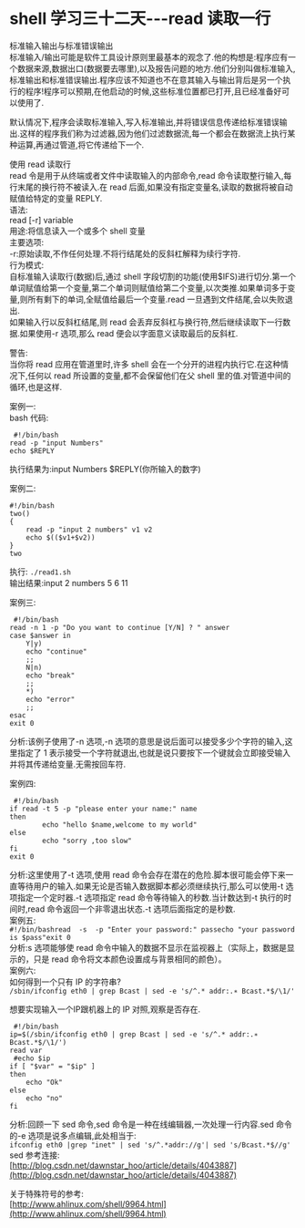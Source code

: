 # shell 学习三十二天---read 读取一行

标准输入输出与标准错误输出  
标准输入/输出可能是软件工具设计原则里最基本的观念了.他的构想是:程序应有一个数据来源,数据出口(数据要去哪里),以及报告问题的地方.他们分别叫做标准输入,标准输出和标准错误输出.程序应该不知道也不在意其输入与输出背后是另一个执行的程序!程序可以预期,在他启动的时候,这些标准位置都已打开,且已经准备好可以使用了.  
 
默认情况下,程序会读取标准输入,写入标准输出,并将错误信息传递给标准错误输出.这样的程序我们称为过滤器,因为他们过滤数据流,每一个都会在数据流上执行某种运算,再通过管道,将它传递给下一个.
 
使用 read 读取行  
read 令是用于从终端或者文件中读取输入的内部命令,read 命令读取整行输入,每行末尾的换行符不被读入.在 read 后面,如果没有指定变量名,读取的数据将被自动赋值给特定的变量 REPLY.  
语法:  
read [-r] variable  
用途:将信息读入一个或多个 shell 变量  
主要选项:  
-r:原始读取,不作任何处理.不将行结尾处的反斜杠解释为续行字符.  
行为模式:  
自标准输入读取行(数据)后,通过 shell 字段切割的功能(使用$IFS)进行切分.第一个单词赋值给第一个变量,第二个单词则赋值给第二个变量,以次类推.如果单词多于变量,则所有剩下的单词,全赋值给最后一个变量.read 一旦遇到文件结尾,会以失败退出.  
如果输入行以反斜杠结尾,则 read 会丢弃反斜杠与换行符,然后继续读取下一行数据.如果使用-r 选项,那么 read 便会以字面意义读取最后的反斜杠.
 
警告:  
当你将 read 应用在管道里时,许多 shell 会在一个分开的进程内执行它.在这种情况下,任何以 read 所设置的变量,都不会保留他们在父 shell 里的值.对管道中间的循环,也是这样.
 
案例一:  
bash 代码:

```
 #!/bin/bash  
read -p "input Numbers"  
echo $REPLY  
```

执行结果为:input Numbers $REPLY(你所输入的数字)  
 
案例二:  

```
#!/bin/bash  
two()  
{  
    read -p "input 2 numbers" v1 v2  
    echo $(($v1+$v2))  
}  
two  
```
 
执行: ```./read1.sh ```  
输出结果:input 2 numbers  5 6
11  
 
案例三:  

```  
 #!/bin/bash  
read -n 1 -p "Do you want to continue [Y/N] ? " answer  
case $answer in  
    Y|y)  
    echo "continue"  
    ;;  
    N|n)  
    echo "break"  
    ;;  
    *)  
    echo "error"  
    ;;  
esac  
exit 0  
```

分析:该例子使用了-n 选项,-n 选项的意思是说后面可以接受多少个字符的输入,这里指定了 1 表示接受一个字符就退出,也就是说只要按下一个键就会立即接受输入并将其传递给变量.无需按回车符.  
 
案例四:  

```
 #!/bin/bash  
if read -t 5 -p "please enter your name:" name  
then   
        echo "hello $name,welcome to my world"  
else  
        echo "sorry ,too slow"  
fi  
exit 0  
``` 

分析:这里使用了-t 选项,使用 read 命令会存在潜在的危险.脚本很可能会停下来一直等待用户的输入.如果无论是否输入数据脚本都必须继续执行,那么可以使用-t 选项指定一个定时器.-t 选项指定 read 命令等待输入的秒数.当计数达到-t 执行的时间时,read 命令返回一个非零退出状态.-t 选项后面指定的是秒数.  
案例五:  
```#!/bin/bashread  -s  -p "Enter your password:" passecho "your password is $pass"exit 0 ```  
分析:s 选项能够使 read 命令中输入的数据不显示在监视器上（实际上，数据是显示的，只是 read 命令将文本颜色设置成与背景相同的颜色）。  
案例六:  
如何得到一个只有 IP 的字符串?  
```/sbin/ifconfig eth0 | grep Bcast | sed -e 's/^.* addr:.∗ Bcast.*$/\1/'```
 
想要实现输入一个IP跟机器上的 IP 对照,观察是否存在.  

```
 #!/bin/bash  
ip=$(/sbin/ifconfig eth0 | grep Bcast | sed -e 's/^.* addr:.∗ Bcast.*$/\1/')  
read var  
 #echo $ip  
if [ "$var" = "$ip" ]  
then  
    echo "Ok"  
else  
    echo "no"  
fi  
```

分析:回顾一下 sed 命令,sed 命令是一种在线编辑器,一次处理一行内容.sed 命令的-e 选项是说多点编辑,此处相当于:  
```ifconfig eth0 |grep "inet" | sed 's/^.*addr://g'| sed 's/Bcast.*$//g'```  
sed 参考连接:  
[http://blog.csdn.net/dawnstar_hoo/article/details/4043887](http://blog.csdn.net/dawnstar_hoo/article/details/4043887)
 
 
关于特殊符号的参考:  
[http://www.ahlinux.com/shell/9964.html](http://www.ahlinux.com/shell/9964.html)